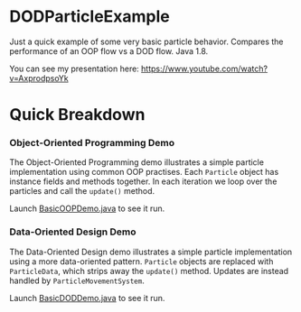 # DODParticleExample

Just a quick example of some very basic particle behavior. Compares the performance of an OOP flow vs a DOD flow. Java 1.8.

You can see my presentation here: https://www.youtube.com/watch?v=AxprodpsoYk

# Quick Breakdown
### Object-Oriented Programming Demo

The Object-Oriented Programming demo illustrates a simple particle implementation using common OOP practises. Each `Particle` object has instance fields and methods together. In each iteration we loop over the particles and call the `update()` method.

Launch [BasicOOPDemo.java](src/com/company/BasicOOP/BasicOOPDemo.java) to see it run.

### Data-Oriented Design Demo

The Data-Oriented Design demo illustrates a simple particle implementation using a more data-oriented pattern. `Particle` objects are replaced with `ParticleData`, which strips away the `update()` method. Updates are instead handled by `ParticleMovementSystem`.

Launch [BasicDODDemo.java](src/com/company/BasicDOD/BasicDODDemo.java) to see it run.

